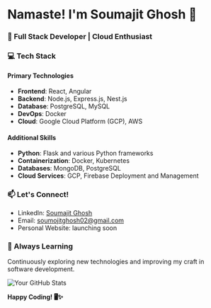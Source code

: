 # Namaste!  I'm Soumajit Ghosh 👋

### 🚀 Full Stack Developer | Cloud Enthusiast 

### 💻 Tech Stack

#### Primary Technologies
- **Frontend**: React, Angular
- **Backend**: Node.js, Express.js, Nest.js
- **Database**: PostgreSQL, MySQL
- **DevOps**: Docker
- **Cloud**: Google Cloud Platform (GCP), AWS

#### Additional Skills
- **Python**: Flask and various Python frameworks
- **Containerization**: Docker, Kubernetes
- **Databases**: MongoDB, PostgreSQL
- **Cloud Services**: GCP, Firebase Deployment and Management

### 📫 Let's Connect!
- LinkedIn: [Soumajit Ghosh](https://www.linkedin.com/in/soumajit-ghosh/)
- Email: soumojitghosh02@gmail.com
- Personal Website: launching soon

### 🌱 Always Learning
Continuously exploring new technologies and improving my craft in software development.

![Your GitHub Stats](https://github-readme-stats.vercel.app/api?username=Soumajit2004&show_icons=true)

**Happy Coding! 🖥️✨**